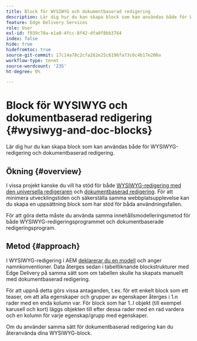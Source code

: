 ```yaml
---
title: Block för WYSIWYG och dokumentbaserad redigering
description: Lär dig hur du kan skapa block som kan användas både för WYSIWYG-redigering och dokumentbaserad redigering.
feature: Edge Delivery Services
role: User
exl-id: f039c70a-e1a0-4fcc-8f42-dfa0f8bb3764
index: false
hide: true
hidefromtoc: true
source-git-commit: 17c14a78c2cfa262e25c6196fa73c6c4b17e200a
workflow-type: tm+mt
source-wordcount: '235'
ht-degree: 0%

---
```


# Block för WYSIWYG och dokumentbaserad redigering {#wysiwyg-and-doc-blocks}

Lär dig hur du kan skapa block som kan användas både för WYSIWYG-redigering och dokumentbaserad redigering.

## Ökning {#overview}

I vissa projekt kanske du vill ha stöd för både [WYSIWYG-redigering med den universella redigeraren](/help/edge/wysiwyg-authoring/authoring.md) och [dokumentbaserad redigering](/help/edge/docs/authoring.md). För att minimera utvecklingstiden och säkerställa samma webbplatsupplevelse kan du skapa en uppsättning block som har stöd för båda användningsfallen.

För att göra detta måste du använda samma innehållsmodelleringsmetod för både WYSIWYG-redigeringsprogrammet och dokumentbaserade redigeringsprogram.

## Metod {#approach}

I WYSIWYG-redigering i AEM [deklarerar du en modell](/help/edge/wysiwyg-authoring/content-modeling.md) och anger namnkonventioner. Data återges sedan i tabellliknande blockstrukturer med Edge Delivery på samma sätt som om tabellen skulle ha skapats manuellt med dokumentbaserad redigering.

För att uppnå detta görs vissa antaganden, t.ex. för ett enkelt block som ett teaser, om att alla egenskaper och grupper av egenskaper återges i 1.n rader med en enda kolumn var. För block som har 1..I objekt (till exempel karusell och kort) läggs objekten till efter dessa rader med en rad vardera och en kolumn för varje egenskap/grupp med egenskaper.

Om du använder samma sätt för dokumentbaserad redigering kan du återanvända dina WYSIWYG-block.
